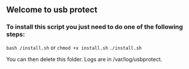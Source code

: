 ## Welcome to usb protect

### To install this script you just need to do one of the following steps:
``bash /install.sh``
or
``chmod +x install.sh``
``./install.sh``

You can then delete this folder.
Logs are in /var/log/usbprotect.
